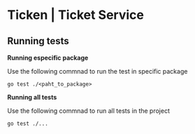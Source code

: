 # Ticken | Ticket Service

## Running tests

**Running especific package**

Use the following commnad to run the test in specific package
```
go test ./<paht_to_package>
```

**Running all tests**

Use the following commnad to run all tests in the project
```
go test ./...
```